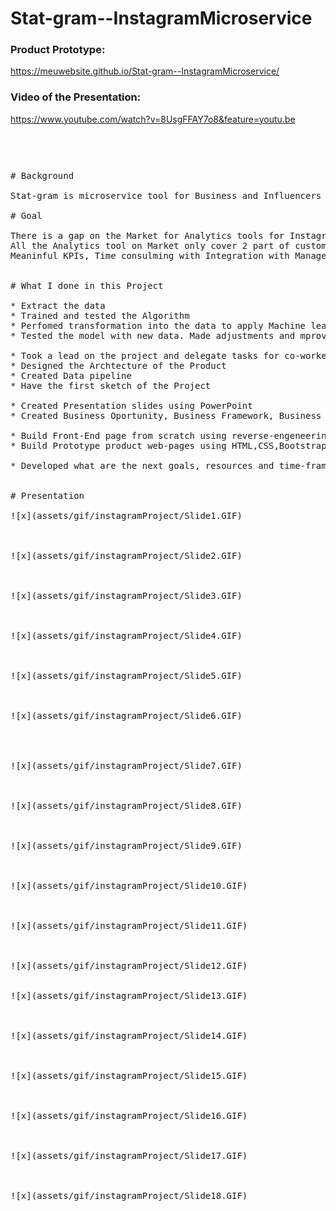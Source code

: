 # Stat-gram--InstagramMicroservice

### Product Prototype:

https://meuwebsite.github.io/Stat-gram--InstagramMicroservice/

### Video of the Presentation: 

https://www.youtube.com/watch?v=8UsgFFAY7o8&feature=youtu.be

<pre>
</pre>
<pre>
<pre>


# Background

Stat-gram is microservice tool for Business and Influencers on Instagram platform that uses AI to help with Marketing and Management.

# Goal

There is a gap on the Market for Analytics tools for Instagram Business/ Influencers, We do want explore it!
All the Analytics tool on Market only cover 2 part of customer acquiring. Leads generation, User Experience,
Meaninful KPIs, Time consulming with Integration with Management tools. Using AI, That is what we do!


# What I done in this Project

* Extract the data
* Trained and tested the Algorithm
* Perfomed transformation into the data to apply Machine learning
* Tested the model with new data. Made adjustments and mproved the model for better accuracy  

* Took a lead on the project and delegate tasks for co-workers (database and primary dashboard)
* Designed the Archtecture of the Product
* Created Data pipeline
* Have the first sketch of the Project

* Created Presentation slides using PowerPoint
* Created Business Oportunity, Business Framework, Business Strategy and Business Model

* Build Front-End page from scratch using reverse-engeneering
* Build Prototype product web-pages using HTML,CSS,Bootstrap

* Developed what are the next goals, resources and time-frame to delivery final product.


# Presentation

![x](assets/gif/instagramProject/Slide1.GIF)



![x](assets/gif/instagramProject/Slide2.GIF)



![x](assets/gif/instagramProject/Slide3.GIF)



![x](assets/gif/instagramProject/Slide4.GIF)



![x](assets/gif/instagramProject/Slide5.GIF)



![x](assets/gif/instagramProject/Slide6.GIF)




![x](assets/gif/instagramProject/Slide7.GIF)



![x](assets/gif/instagramProject/Slide8.GIF)



![x](assets/gif/instagramProject/Slide9.GIF)



![x](assets/gif/instagramProject/Slide10.GIF)



![x](assets/gif/instagramProject/Slide11.GIF)



![x](assets/gif/instagramProject/Slide12.GIF)


![x](assets/gif/instagramProject/Slide13.GIF)



![x](assets/gif/instagramProject/Slide14.GIF)



![x](assets/gif/instagramProject/Slide15.GIF)



![x](assets/gif/instagramProject/Slide16.GIF)



![x](assets/gif/instagramProject/Slide17.GIF)



![x](assets/gif/instagramProject/Slide18.GIF)

